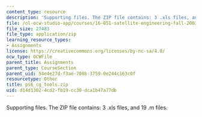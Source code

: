 ```yaml
---
content_type: resource
description: 'Supporting files. The ZIP file contains: 3 .xls files, and 19 .m files.'
file: /ol-ocw-studio-app/courses/16-851-satellite-engineering-fall-2003/d14d13024cd2fb19cc30dca1b47a77db_ps6_cg_tools.zip
file_size: 27483
file_type: application/zip
learning_resource_types:
- Assignments
license: https://creativecommons.org/licenses/by-nc-sa/4.0/
ocw_type: OCWFile
parent_title: Assignments
parent_type: CourseSection
parent_uid: 54e4e27d-f3ae-708b-3759-0e244c163c0f
resourcetype: Other
title: ps6_cg_tools.zip
uid: d14d1302-4cd2-fb19-cc30-dca1b47a77db
---
```

Supporting files. The ZIP file contains: 3 .xls files, and 19 .m files.